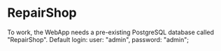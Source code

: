 # RepairShop

To work, the WebApp needs a pre-existing PostgreSQL database called "RepairShop".
Default login: user: "admin", password: "admin";
